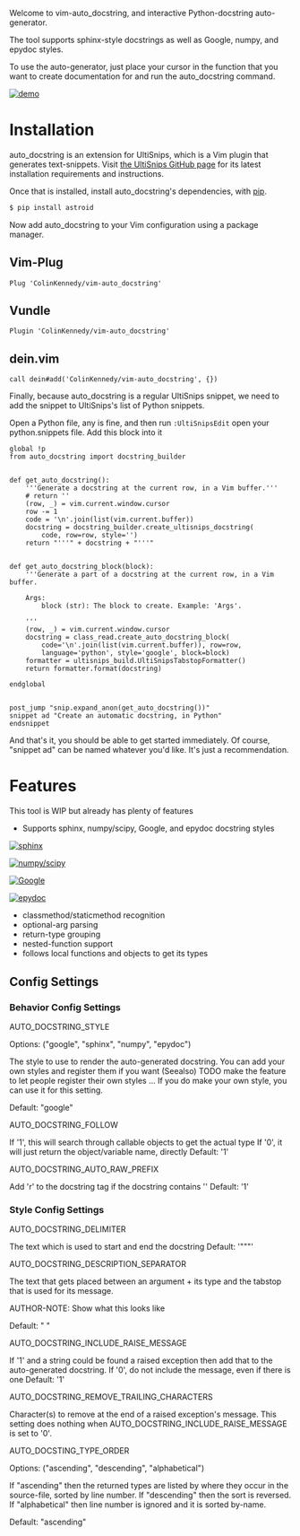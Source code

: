 Welcome to vim-auto_docstring, and interactive Python-docstring auto-generator.

The tool supports sphinx-style docstrings as well as Google, numpy, and epydoc
styles.

To use the auto-generator, just place your cursor in the function that you want
to create documentation for and run the auto_docstring command.

[![demo](https://asciinema.org/a/AeIPtOBsBPuEHsPvUZqDQXwDd.png)](https://asciinema.org/a/AeIPtOBsBPuEHsPvUZqDQXwDd?autoplay=1&t=1)


# Installation

auto_docstring is an extension for UltiSnips, which is a Vim plugin that
generates text-snippets. Visit [the UltiSnips GitHub page](https://github.com/SirVer/ultisnips) for its latest installation requirements and instructions.

Once that is installed, install auto_docstring's dependencies, with [pip](https://pypi.python.org/pypi/pip).

```bash
$ pip install astroid
```

Now add auto_docstring to your Vim configuration using a package manager.

## Vim-Plug

```vim
Plug 'ColinKennedy/vim-auto_docstring'
```

## Vundle

```vim
Plugin 'ColinKennedy/vim-auto_docstring'
```

## dein.vim

```vim
call dein#add('ColinKennedy/vim-auto_docstring', {})
```


Finally, because auto_docstring is a regular UltiSnips snippet, we need to add
the snippet to UltiSnips's list of Python snippets.

Open a Python file, any is fine, and then run `:UltiSnipsEdit` open your
python.snippets file. Add this block into it

```vim
global !p
from auto_docstring import docstring_builder


def get_auto_docstring():
    '''Generate a docstring at the current row, in a Vim buffer.'''
    # return ''
    (row, _) = vim.current.window.cursor
    row -= 1
    code = '\n'.join(list(vim.current.buffer))
    docstring = docstring_builder.create_ultisnips_docstring(
        code, row=row, style='')
    return "'''" + docstring + "'''"


def get_auto_docstring_block(block):
    '''Generate a part of a docstring at the current row, in a Vim buffer.

    Args:
        block (str): The block to create. Example: 'Args'.

    '''
    (row, _) = vim.current.window.cursor
    docstring = class_read.create_auto_docstring_block(
        code='\n'.join(list(vim.current.buffer)), row=row,
        language='python', style='google', block=block)
    formatter = ultisnips_build.UltiSnipsTabstopFormatter()
    return formatter.format(docstring)

endglobal


post_jump "snip.expand_anon(get_auto_docstring())"
snippet ad "Create an automatic docstring, in Python"
endsnippet

```

And that's it, you should be able to get started immediately.
Of course, "snippet ad" can be named whatever you'd like. It's just a recommendation.


# Features

This tool is WIP but already has plenty of features

- Supports sphinx, numpy/scipy, Google, and epydoc docstring styles

[![sphinx](https://asciinema.org/a/40b8QaBG949TFhIBxWk91Ub5p.png)](https://asciinema.org/a/40b8QaBG949TFhIBxWk91Ub5p?t=1)

[![numpy/scipy](https://asciinema.org/a/aOYKWOiD92Bz9XkixmhUOerd6.png)](https://asciinema.org/a/aOYKWOiD92Bz9XkixmhUOerd6?t=1)

[![Google](https://asciinema.org/a/AeIPtOBsBPuEHsPvUZqDQXwDd.png)](https://asciinema.org/a/AeIPtOBsBPuEHsPvUZqDQXwDd?t=1)

[![epydoc](https://asciinema.org/a/Jpebcqy20XDTRf6pZlFmkLrzu.png)](https://asciinema.org/a/Jpebcqy20XDTRf6pZlFmkLrzu?t=1)

- classmethod/staticmethod recognition
- optional-arg parsing
- return-type grouping
- nested-function support
- follows local functions and objects to get its types


## Config Settings

### Behavior Config Settings

AUTO_DOCSTRING_STYLE

Options: ("google", "sphinx", "numpy", "epydoc")

The style to use to render the auto-generated docstring.
You can add your own styles and register them if you want (Seealso)
TODO make the feature to let people register their own styles ...
If you do make your own style, you can use it for this setting.

Default: "google"

AUTO_DOCSTRING_FOLLOW

If '1', this will search through callable objects to get the actual type
If '0', it will just return the object/variable name, directly
Default: '1'

AUTO_DOCSTRING_AUTO_RAW_PREFIX

Add 'r' to the docstring tag if the docstring contains '\'
Default: '1'


### Style Config Settings

AUTO_DOCSTRING_DELIMITER

The text which is used to start and end the docstring
Default: '"""'


AUTO_DOCSTRING_DESCRIPTION_SEPARATOR

The text that gets placed between an argument + its type and the tabstop that
is used for its message.

AUTHOR-NOTE: Show what this looks like

Default: " "


AUTO_DOCSTRING_INCLUDE_RAISE_MESSAGE

If '1' and a string could be found a raised exception then add that to the
auto-generated docstring.
If '0', do not include the message, even if there is one
Default: '1'


AUTO_DOCSTRING_REMOVE_TRAILING_CHARACTERS

Character(s) to remove at the end of a raised exception's message. This
setting does nothing when AUTO_DOCSTRING_INCLUDE_RAISE_MESSAGE is set to '0'.


AUTO_DOCSTING_TYPE_ORDER

Options: ("ascending", "descending", "alphabetical")

If "ascending" then the returned types are listed by where they occur in the
source-file, sorted by line number. If "descending" then the sort is reversed.
If "alphabetical" then line number is ignored and it is sorted by-name.

Default: "ascending"
